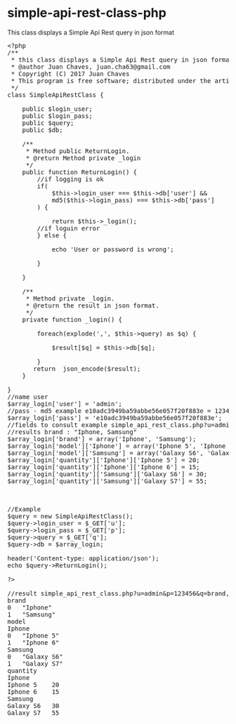 # simple-api-rest-class-php
This class displays a Simple Api Rest query in json format
<pre>
&#60;?php
/**
 * this class displays a Simple Api Rest query in json format.
 * @author Juan Chaves, juan.cha63@gmail.com
 * Copyright (C) 2017 Juan Chaves
 * This program is free software; distributed under the artistic license.
 */
class SimpleApiRestClass {
   
    public $login_user;
    public $login_pass;
    public $query;
    public $db;
   
    /**
     * Method public ReturnLogin.
     * @return Method private _login
     */
    public function ReturnLogin() {
        //if logging is ok
        if(
            $this->login_user === $this->db['user'] &&
            md5($this->login_pass) === $this->db['pass']
        ) {
           
            return $this->_login();
        //if loguin error
        } else {
           
            echo 'User or password is wrong';
       
        }
       
    }
  
    /**
     * Method private _login.
     * @return the result in json format.
     */
    private function _login() {

		foreach(explode(',', $this->query) as $q) {

			$result[$q] = $this->db[$q];
			
		}
       return  json_encode($result);
    }
       
}
//name user
$array_login['user'] = 'admin';
//pass - md5 example e10adc3949ba59abbe56e057f20f883e = 123456
$array_login['pass'] = 'e10adc3949ba59abbe56e057f20f883e';
//fields to consult example simple_api_rest_class.php?u=admin&p=123456&q=brand,model,quantity
//results brand : "Iphone, Samsung"
$array_login['brand'] = array('Iphone', 'Samsung');
$array_login['model']['Iphone'] = array('Iphone 5', 'Iphone 6');
$array_login['model']['Samsung'] = array('Galaxy S6', 'Galaxy S7');
$array_login['quantity']['Iphone']['Iphone 5'] = 20;
$array_login['quantity']['Iphone']['Iphone 6'] = 15;
$array_login['quantity']['Samsung']['Galaxy S6'] = 30;
$array_login['quantity']['Samsung']['Galaxy S7'] = 55;



//Example
$query = new SimpleApiRestClass();
$query->login_user = $_GET['u'];
$query->login_pass = $_GET['p'];
$query->query = $_GET['q'];
$query->db = $array_login;

header('Content-type: application/json');
echo $query->ReturnLogin();

?&#62;

//result simple_api_rest_class.php?u=admin&p=123456&q=brand,model,quantity
brand	
0	"Iphone"
1	"Samsung"
model	
Iphone	
0	"Iphone 5"
1	"Iphone 6"
Samsung	
0	"Galaxy S6"
1	"Galaxy S7"
quantity	
Iphone	
Iphone 5	20
Iphone 6	15
Samsung	
Galaxy S6	30
Galaxy S7	55

</pre>

